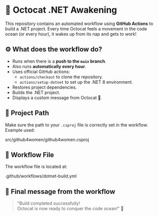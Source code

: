 # 🐙 Octocat .NET Awakening

This repository contains an automated workflow using **GitHub Actions** to build a .NET project. Every time Octocat feels a movement in the code ocean (or every hour), it wakes up from its nap and gets to work!

## ⚙️ What does the workflow do?

- Runs when there is a **push to the `main` branch**.
- Also runs **automatically every hour**.
- Uses official GitHub actions:
  - `actions/checkout` to clone the repository.
  - `actions/setup-dotnet` to set up the .NET 8 environment.
- Restores project dependencies.
- Builds the .NET project.
- Displays a custom message from Octocat 🐙.

## 📄 Project Path

Make sure the path to your `.csproj` file is correctly set in the workflow. Example used:

src/github4women/github4women.csproj


## 📁 Workflow File

The workflow file is located at:

.github/workflows/dotnet-build.yml

## 📣 Final message from the workflow

> "Build completed successfully!  
> Octocat is now ready to conquer the code ocean!" 🌊
